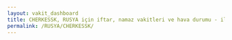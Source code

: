 ```yaml
---
layout: vakit_dashboard
title: CHERKESSK, RUSYA için iftar, namaz vakitleri ve hava durumu - ilçe/eyalet seç
permalink: /RUSYA/CHERKESSK/
---
```


<script type="text/javascript">
  var GLOBAL_COUNTRY = 'RUSYA';
  var GLOBAL_CITY = 'CHERKESSK';
  var GLOBAL_STATE = '';
  var lat = 72;
  var lon = 21;
</script>
